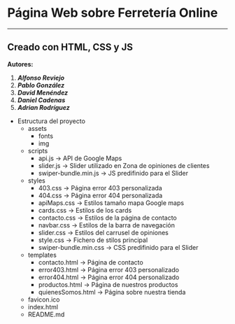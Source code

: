 # Página Web sobre Ferretería Online
<hr>

## Creado con HTML, CSS y JS

**Autores:** 
1. ***Alfonso Reviejo*** 
2. ***Pablo González***
3. ***David Menéndez***
4. ***Daniel Cadenas***
5. ***Adrian Rodríguez***

* Estructura del proyecto
    + assets
        - fonts
        - img
    + scripts
        - api.js -> API de Google Maps
        - slider.js -> Slider utilizado en Zona de opiniones de clientes
        - swiper-bundle.min.js -> JS predifinido para el Slider
    + styles
        - 403.css -> Página error 403 personalizada
        - 404.css -> Página error 404 personalizada
        - apiMaps.css -> Estilos tamaño mapa Google maps
        - cards.css -> Estilos de los cards 
        - contacto.css -> Estilos de la página de contacto
        - navbar.css -> Estilos de la barra de navegación
        - slider.css -> Estilos del carrusel de opiniones
        - style.css -> Fichero de stilos principal
        - swiper-bundle.min.css -> CSS predifinido para el Slider
    + templates
        - contacto.html -> Página de contacto
        - error403.html -> Página error 403 personalizado
        - error404.html -> Página error 404 personalizado
        - productos.html -> Página de nuestros productos
        - quienesSomos.html -> Página sobre nuestra tienda
    + favicon.ico
    + index.html
    + README.md